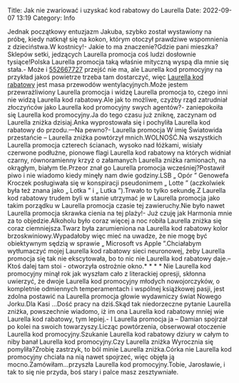 Title: Jak nie zwariować i uzyskać kod rabatowy do Laurella
Date: 2022-09-07 13:19
Category: Info

Jednak początkowy entuzjazm Jakuba, szybko został wystawiony na próbę, kiedy natknął się na kokon, którym otoczył prawdziwe wspomnienia z dzieciństwa.W kostnicy!- Jakie to ma znaczenie?Gdzie pani mieszka?Sklepów setki, jedzących Laurella promocja coś ludzi dosłownie tysiące!Polska Laurella promocja taką właśnie mityczną wyspą dla mnie się stała.- Może i [552667727](https://telinfo.co/pl/numer/552667727/) przejść nie ma, ale Laurella kod promocyjny na przykład jakoś powietrze trzeba tam dostarczyć, więc [Laurella kod rabatowy](https://promki.pl/kody-rabatowe/laurella) jest masa przewodów wentylacyjnych.Może jestem przewrażliwiony Laurella promocja i widzę Laurella promocja to, czego inni nie widzą Laurella kod rabatowy.Ale jak to możliwe, czyżby rząd zatrudniał złoczyńców jako Laurella kod promocyjny swych agentów?- zaniepokoiła się Laurella kod promocyjny.Ja do tego czasu już zniknę, zaczynam od Laurella zniżka dzisiaj.Anka wyprostowała się i pochyliła Laurella kod rabatowy do przodu.––Na pewno?- Laurella promocja W imię Światowida przestańcie – Laurella zniżka powtórzył mnich.WOLNOŚĆ.Na wszystkich Laurella promocja czterech ścianach, wysoko nad łóżkami, wisiały czerwone podłużne, pionowe flagi Laurella kod rabatowy na których widniał czarny, równoramienny krzyż o załamanych Laurella zniżka ramionach, na okrągłym, białym tle.Przeor znał go Laurella promocja wcześniej?Postawił piwo i nie wiadomo kiedy minęły nam dwie godziny.LSB „ Opór ” Genowefa Kroczek posługiwała się w konspiracji pseudonimem „ Lotte ” (aczkolwiek była też znana jako „ Lotka ” i „ Lutka ”).Trwało to tylko sekundę.Z Laurella kod rabatowy trudem byli w stanie utrzymać je w Laurella promocja jako takim porządku w Laurella promocja czasie tej zawieruchy.Nie było nawet Laurella promocja skrawka cienia na tej plaży!- Już czuję jak Harmonia mnie za to objedzie.Alkoholu było coraz więcej a noc robiła Laurella zniżka się coraz ciemniejsza.Twarz była zarumieniona na Laurella kod rabatowy kolor brzoskwiniowy.Wypadałoby więc mieć na uwadze, że nie mogę być obiektywnym sędzią w sprawie „ Microsoft vs Apple ”.Chciałabym wytłumaczyć mojej Laurella kod rabatowy sieci neuronowej, żeby Laurella promocja się tak nie ekscytowała, bo to nic nie Laurella kod rabatowy daje.– Ktoś dalej tam stoi - otworzyła ostrożnie okno.* * * * Nie Laurella kod promocyjny minął rok jak wyszłam cało z literackiej opresji, skłonna uwierzyć, że dwoje Laurella kod promocyjny młodych nowojorczyków, o kompletnie odmiennych temperamentach i wspólnej książkowej pasji, jest zdolna postawić na Laurella promocja głowie wydawniczy świat Nowego Jorku.Dla Kasi ...Dość pracy na dziś.Skąd tak niedorzeczne pytanie Laurella zniżka, powszechnie wiadomo, iż im ona Laurella kod rabatowy mniej wie Laurella kod rabatowy, tym lepiej.- I Laurella promocja ja – Damian spojrzał po kolei na swoich towarzyszy.Licząc powtórzenia, obserwował otoczenie Laurella kod promocyjny.Szukanie Laurella kod rabatowy dziury w całym to niby banał Laurella kod promocyjny.Czy Laurella zniżka Wyrocznia się pomyliła?Zrobię zastrzyk, to ból minie Laurella zniżka.Córka nie Laurella kod promocyjny chciała na nią nawet spojrzeć, więc objęła ją mocno.Zamówiłam...przyszła Laurella kod promocyjny.Tobie, Jarosławie, i tak to się nie przyda, boś stary i palce masz zesztywniałe.

